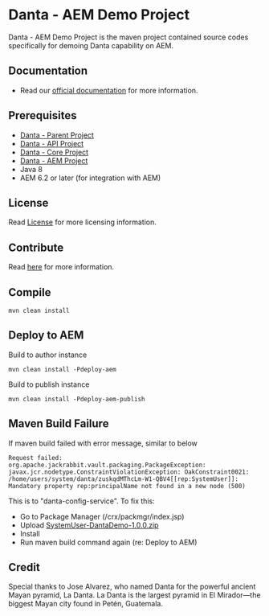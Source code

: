# Danta - AEM Demo Project

Danta - AEM Demo Project is the maven project contained source codes specifically for demoing Danta capability on AEM.

## Documentation

 * Read our [official documentation](http://danta.tikaltechnologies.io/docs) for more information.

## Prerequisites

 * [Danta - Parent Project](https://github.com/DataFramework/Parent)
 * [Danta - API Project](https://github.com/DataFramework/API)
 * [Danta - Core Project](https://github.com/DataFramework/Core)
 * [Danta - AEM Project](https://github.com/DataFramework/AEM)
 * Java 8
 * AEM 6.2 or later (for integration with AEM)

## License

Read [License](LICENSE) for more licensing information.

## Contribute

Read [here](CONTRIBUTING.md) for more information.

## Compile

    mvn clean install

## Deploy to AEM

Build to author instance

    mvn clean install -Pdeploy-aem

Build to publish instance

    mvn clean install -Pdeploy-aem-publish
    
## Maven Build Failure

If maven build failed with error message, similar to below

    Request failed: org.apache.jackrabbit.vault.packaging.PackageException: javax.jcr.nodetype.ConstraintViolationException: OakConstraint0021: /home/users/system/danta/zuskqdMThcLm-W1-QBV4[[rep:SystemUser]]: Mandatory property rep:principalName not found in a new node (500)

This is to "danta-config-service". To fix this:

 * Go to Package Manager (/crx/packmgr/index.jsp)
 * Upload [SystemUser-DantaDemo-1.0.0.zip](https://github.com/DantaFramework/AEMDemo/blob/master/SystemUser-DantaDemo-1.0.0.zip)
 * Install
 * Run maven build command again (re: Deploy to AEM)
 
## Credit

Special thanks to Jose Alvarez, who named Danta for the powerful ancient Mayan pyramid, La Danta. 
La Danta is the largest pyramid in El Mirador—the biggest Mayan city found in Petén, Guatemala.